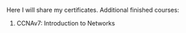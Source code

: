 Here I will share my certificates.
Additional finished courses:
1. CCNAv7: Introduction to Networks
